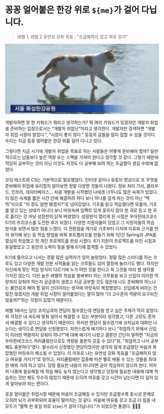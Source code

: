 # 꽁꽁 얼어붙은 한강 위로 `${me}`가 걸어 다닙니다.

> 레벨 1, 레벨 2 유연성 강화 목표 : "조급해하지 않고 여유 갖기"

![img.png](img.png)

개발자하면 핫 한 키워드가 뭐라고 생각하는가?
뭐 여러 키워드가 있겠지만 개발자 취업을 준비하는 입장으로서는 “개발자 취업난”이라고 생각한다.
개발자만 검색하면 “개발자 취업 시장이 얼었다.”, “시장이 좋지 않다.” 등등의 글들을 많이 접할 수 있을 것이다.
우리는 지금 꽁꽁 얼어붙은 한강 위를 걸어 다니고 있다.

그렇다면 지금 시기에 개발자 취업을 목표로 하는 사람들은 어떻게 준비해야 할까?
일반적으로는 남들보다 높은 역량 또는 스펙을 가져야 한다고 생각할 것 같다.
그렇기 때문에 적당히 공부하는 것이 아닌 이것도 저것도 다 공부해 보려 하는 조급함이 생길 수밖에 없었다

코딩 테스트와 CS는 기본적으로 필요했었다.
인터넷 글이나 유튜브 영상으로 또 무엇을 준비해야 취업에 유리할지 알아보면 정말 다양한 것들이 나왔다.
정보 처리 기사, 클라우드, 인프라, 데이터베이스… 처음 개발을 시작했던 나에겐 너무나도 많은 숙제가 있었다.
이 많은 숙제를 짧은 시간 안에 해결하려 하다 보니 하나를 깊게 파는 것이 아닌 “찍먹”식으로 “이 정도 알면 됐겠지?”로 넘어갔었다.
기초를 알고 학습했다면 모를까, 기초를 알고 있는 상태가 아니다 보니
머릿속에 임팩트 있게 꽂히지 않아 한 귀로 듣고 한 귀로 흘리는 것 마냥 성장판이 닫혀 버렸었다.
성장판이 열리게 된 시점은 우아한테크코스 5기의 프리코스를 도전한 후가 되었다.
다양한 지원자들이 있었고 그 지원자들의 학습 방식을 보면서 많은 점을 느꼈다.
이 전환점을 계기로 기초부터 다지며 이유와 근거를 먼저 생각해 보는 등 학습 방법을 바꿔
포트폴리오를 만들기 위해 1년간 Spring과 JPA를 열심히 학습했고 첫 개인 프로젝트를 완성 시켰다.
6기 지원이 프로젝트를 마친 시점과 동일했었고 그 동안의 노력이 빛을 발해 6기에 합격할 수 있었다.

6기에 들어오고 나서는 정말 많은 실력자가 있어 놀랐었다.
정말 많은 스터디를 하는 크루도 있고 다양한 개발 전문 서적들을 읽는 크루들도 있어 열정에 놀라기도 했다.
하지만 자신에게 맞는 학습 방식이 다르기에 누가 어떤 것을 한다고 꼭 그것을 따라 할 생각을 가지진 않는다.
다만 높은 레벨의 학습을 벌써부터 하는 크루들을 보고 신입이 이러한 역량까지 갖춰야 하는지 궁금증이 생겼고
지금 공부할 것도 많은데 나도 준비해야 하느냐는 불안감과 해야 할 일이 산더미라는 생각에 머릿속이 복잡했었다.
신입에게 바라는 건 많진 않겠지만 개발 취업 시장이 얼어붙었다는 말이 많아 “더 고수준의 역량이 요구되진 않을까?”하는 걱정이 있었기 때문이다.

레벨 1에서는 담당 코치님과의 면담이 필수였는데
면담을 받고 싶은 주제가 딱히 없었다.
위 걱정은 내 속도에 맞춰 알아서 해결할 수 있는 부분이라 생각했고,
다른 고민도 혼자서 해결할 수 있다고 생각하기 때문이다.
하지만 면담이 필수였기에 코치님과 대화만 나눈다는 생각으로 면담을 신청했었다.
자연스럽게 얘기하다 보니 “취업하기 위해서 신입이 이러한 역량까지 갖춰야 하나?”에 대해 얘기가 나왔고
결론만 간단히 말하면 “지금의 우아한테크코스 커리큘럼만으로도 역량을 충분히 갖출 수 있다”와, “취업하고 나서 공부해도 충분하다”였다.
필수라서 신청했던 면담이었지만 생각지 않게 조급했던 마음과 복잡했던 머릿속이 해소될 수 있었다.
이 이후로 나는 유연성 강화 목표를 “조급해하지 않고 여유를 가지기”로 정하고,
커리큘럼에만 집중해 미션 별로 배울 수 있는 것들을 최대한 배워 가려 하고 있다.
당장 필요한 내용이 아니라면 굳이 학습하지 않으려 한다.
어차피 나중에 필요해질 때 학습 해도 늦지 않는다고 생각했고
당장에 필요한 내용에 대해 학습하는 것만 해도 무수히 많았기 때문에 오히려 여유를 갖고 시간이 남는다면 더 깊이 있게 알아보려 하는 편이다.

꽁꽁 얼어붙은 취업시장 때문에 마음이 조급해질 수 있지만
조급할수록 동시성 문제로 오히려 뇌가 과부화되어 효율이 떨어지는 것 같다.
마음에 여유를 갖고 조금 더 힘을 내 모두가 “활짝 핀 꽃길 위로 `${me}`가 걸어 다닙니다."가 되었으면 좋겠다. 🌻🌹🌷
